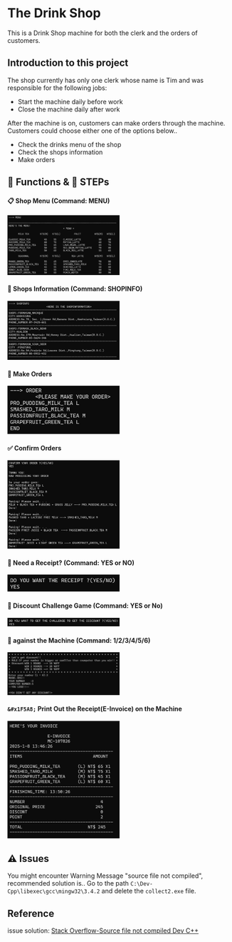 # The Drink Shop
This is a Drink Shop machine for both the clerk and the orders of customers.

## Introduction to this project
The shop currently has only one clerk whose name is Tim and was responsible for the following jobs:
* Start the machine daily before work
* Close the machine daily after work

After the machine is on, customers can make orders through the machine.
Customers could choose either one of the options below..
* Check the drinks menu of the shop
* Check the shops information
* Make orders

## :wrench: Functions & :walking: STEPs

#### :clipboard: Shop Menu (Command: MENU)
<img src="demo_imgs\Menu.png" width=50%/>

#### :tropical_drink: Shops Information (Command: SHOPINFO)
<img src="demo_imgs\Shopinfo.png" width=50%/>

#### :pencil: Make Orders
<img src="demo_imgs\order.png" width=50%/>

#### :white_check_mark: Confirm Orders
<img src="demo_imgs\confirmorder.png" width=50%/>

#### :scroll: Need a Receipt? (Command: YES or NO)
<img src="demo_imgs\askReceipt.png" width=50%/>

#### :game_die: Discount Challenge Game (Command: YES or No)
<img src="demo_imgs\discountChallenge.png" width=50%/>

#### :slot_machine: against the Machine (Command: 1/2/3/4/5/6)
<img src="demo_imgs\ingame.png" width=50%/>

#### `&#x1F5A8;` Print Out the Receipt(E-Invoice) on the Machine
<img src="demo_imgs\invoice.png" width=50%/>




## :warning: Issues
You might encounter Warning Message "source file not compiled", recommended solution is..
Go to the path `C:\Dev-Cpp\libexec\gcc\mingw32\3.4.2` and delete the `collect2.exe` file.

## Reference
issue solution: [Stack Overflow-Source file not compiled Dev C++](https://stackoverflow.com/questions/14514682/source-file-not-compiled-dev-c)